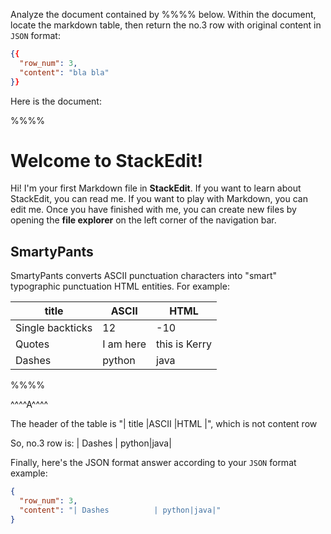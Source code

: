 Analyze the document contained by %%%% below. Within the document, locate the markdown table, then return the no.3 row with original content in `JSON` format:
```json
{{
  "row_num": 3,
  "content": "bla bla"
}}
```

Here is the document:

%%%%
# Welcome to StackEdit!

Hi! I'm your first Markdown file in **StackEdit**. If you want to learn about StackEdit, you can read me. If you want to play with Markdown, you can edit me. Once you have finished with me, you can create new files by opening the **file explorer** on the left corner of the navigation bar.

## SmartyPants

SmartyPants converts ASCII punctuation characters into "smart" typographic punctuation HTML entities. For example:

|        title        |ASCII                          |HTML                         |
|----------------|-------------------------------|-----------------------------|
| Single backticks| 12          | -10          |
| Quotes          | I am here            | this is Kerry            |
| Dashes          | python|java|

%%%%


^^^^A^^^^

The header of the table is "|        title        |ASCII                          |HTML                         |", which is not content row

So, no.3 row is:
| Dashes          | python|java|

Finally, here's the JSON format answer according to your `JSON` format example:
```json
{
  "row_num": 3,
  "content": "| Dashes          | python|java|"
}
```